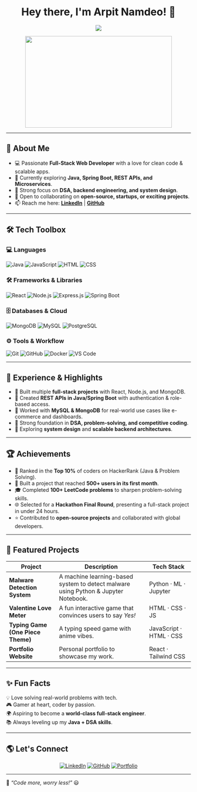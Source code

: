 <h1 align="center">Hey there, I'm Arpit Namdeo! 👋</h1>

<p align="center">
  <img src="https://readme-typing-svg.herokuapp.com?font=Fira+Code&size=22&pause=1000&color=F78C00&width=550&lines=Full-Stack+Web+Developer;Java+Backend+Wizard;Problem+Solver;Open+Source+Contributor;Always+Learning+New+Things" />
</p>

<p align="center">
  <img src="https://media.giphy.com/media/QTfX9Ejfra3ZmNxh6B/giphy.gif" width="400" height="250"/>
</p>

---

## 🚀 About Me  
- 💻 Passionate **Full-Stack Web Developer** with a love for clean code & scalable apps.  
- 🌱 Currently exploring **Java, Spring Boot, REST APIs, and Microservices**.  
- 🧠 Strong focus on **DSA, backend engineering, and system design**.  
- 🤝 Open to collaborating on **open-source, startups, or exciting projects**.  
- 📫 Reach me here: **[LinkedIn](https://www.linkedin.com/in/arpit-namdeo-453a16253/)** | **[GitHub](https://github.com/arpitnamdeo95)**  

---

## 🛠️ Tech Toolbox  

### **💻 Languages**
![Java](https://img.shields.io/badge/Java-ED8B00?style=for-the-badge&logo=java&logoColor=white)
![JavaScript](https://img.shields.io/badge/JavaScript-F7DF1E?style=for-the-badge&logo=javascript&logoColor=black)
![HTML](https://img.shields.io/badge/HTML5-E34F26?style=for-the-badge&logo=html5&logoColor=white)
![CSS](https://img.shields.io/badge/CSS3-1572B6?style=for-the-badge&logo=css3&logoColor=white)

### **🛠️ Frameworks & Libraries**
![React](https://img.shields.io/badge/React-20232A?style=for-the-badge&logo=react&logoColor=61DAFB)
![Node.js](https://img.shields.io/badge/Node.js-43853D?style=for-the-badge&logo=node.js&logoColor=white)
![Express.js](https://img.shields.io/badge/Express.js-000000?style=for-the-badge&logo=express&logoColor=white)
![Spring Boot](https://img.shields.io/badge/Spring%20Boot-6DB33F?style=for-the-badge&logo=springboot&logoColor=white)

### **🗄️ Databases & Cloud**
![MongoDB](https://img.shields.io/badge/MongoDB-4EA94B?style=for-the-badge&logo=mongodb&logoColor=white)
![MySQL](https://img.shields.io/badge/MySQL-005C84?style=for-the-badge&logo=mysql&logoColor=white)
![PostgreSQL](https://img.shields.io/badge/PostgreSQL-316192?style=for-the-badge&logo=postgresql&logoColor=white)

### **⚙️ Tools & Workflow**
![Git](https://img.shields.io/badge/Git-F05032?style=for-the-badge&logo=git&logoColor=white)
![GitHub](https://img.shields.io/badge/GitHub-181717?style=for-the-badge&logo=github&logoColor=white)
![Docker](https://img.shields.io/badge/Docker-2496ED?style=for-the-badge&logo=docker&logoColor=white)
![VS Code](https://img.shields.io/badge/VS%20Code-007ACC?style=for-the-badge&logo=visualstudiocode&logoColor=white)

---

## 💼 Experience & Highlights  

- 🔹 Built multiple **full-stack projects** with React, Node.js, and MongoDB.  
- 🔹 Created **REST APIs in Java/Spring Boot** with authentication & role-based access.  
- 🔹 Worked with **MySQL & MongoDB** for real-world use cases like e-commerce and dashboards.  
- 🔹 Strong foundation in **DSA, problem-solving, and competitive coding**.  
- 🔹 Exploring **system design** and **scalable backend architectures**.  

---

## 🏆 Achievements  

- 🥇 Ranked in the **Top 10%** of coders on HackerRank (Java & Problem Solving).  
- 🚀 Built a project that reached **500+ users in its first month**.  
- 🎓 Completed **100+ LeetCode problems** to sharpen problem-solving skills.  
- 🌐 Selected for a **Hackathon Final Round**, presenting a full-stack project in under 24 hours.  
- ⭐ Contributed to **open-source projects** and collaborated with global developers.  

---

## 🌟 Featured Projects  

| Project | Description | Tech Stack |
|---------|-------------|------------|
| **Malware Detection System** | A machine learning-based system to detect malware using Python & Jupyter Notebook. | Python · ML · Jupyter |
| **Valentine Love Meter** | A fun interactive game that convinces users to say *Yes!* | HTML · CSS · JS |
| **Typing Game (One Piece Theme)** | A typing speed game with anime vibes. | JavaScript · HTML · CSS |
| **Portfolio Website** | Personal portfolio to showcase my work. | React · Tailwind CSS |

---

## ✨ Fun Facts  
💡 Love solving real-world problems with tech.  
🎮 Gamer at heart, coder by passion.  
🌍 Aspiring to become a **world-class full-stack engineer**.  
📚 Always leveling up my **Java + DSA skills**.  

---

## 🌎 Let's Connect  
<p align="center">
  <a href="https://www.linkedin.com/in/arpit-namdeo-453a16253/"><img src="https://img.shields.io/badge/LinkedIn-0A66C2?style=for-the-badge&logo=linkedin&logoColor=white" alt="LinkedIn"></a>
  <a href="https://github.com/arpitnamdeo95"><img src="https://img.shields.io/badge/GitHub-181717?style=for-the-badge&logo=github&logoColor=white" alt="GitHub"></a>
  <a href="https://your-portfolio-url"><img src="https://img.shields.io/badge/Portfolio-FF5722?style=for-the-badge&logo=react&logoColor=white" alt="Portfolio"></a>
</p>

---

🚀 *“Code more, worry less!”* 😃
